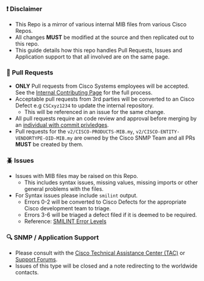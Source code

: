### :exclamation: Disclaimer
- This Repo is a mirror of various internal MIB files from various Cisco Repos.
- All changes **MUST** be modified at the source and then replicated out to this repo.
- This guide details how this repo handles Pull Requests, Issues and Application support to that all involved are on the same page.

### :repeat: Pull Requests
- **ONLY** Pull requests from Cisco Systems employees will be accepted. See the [Internal Contributing Page](https://wiki.cisco.com/display/IOXXECHASA/SNMP+MIB+Publishing+guidelines) for the full process.
- Acceptable pull requests from 3rd parties will be converted to an Cisco Defect e.g `CSCxyz1234` to update the internal repository.
  - This will be referenced in an issue for the same change.
- All pull requests require an code review and approval before merging by an [individual with commit privledges](https://github.com/orgs/cisco/teams/cisco-mib-commit/members).
- Pull requests for the `v2/CISCO-PRODUCTS-MIB.my`, `v2/CISCO-ENTITY-VENDORTYPE-OID-MIB.my` are owned by the Cisco SNMP Team and all PRs **MUST** be created by them.

### :beetle: Issues
- Issues with MIB files may be raised on this Repo. 
  - This includes syntax issues, missing values, missing imports or other general problems with the files.
- For Syntax issues please include `smilint` output.
  - Errors 0-2 will be converted to Cisco Defects for the appropriate Cisco development team to triage.
  - Errors 3-6 will be triaged a defect filed if it is deemed to be required.
  - Reference: [SMILINT Error Levels](https://www.ibr.cs.tu-bs.de/projects/libsmi/smilint.html)
 
### :mag: SNMP / Application Support
- Please consult with the [Cisco Technical Assistance Center (TAC)](https://www.cisco.com/c/en/us/support/web/tsd-cisco-worldwide-contacts.html) or [Support Forums](https://community.cisco.com/t5/network-management/bd-p/5931-discussions-network-management).
- Issues of this type will be closed and a note redirecting to the worldwide contacts.